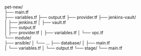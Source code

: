 pet-new/                 
├── main.tf              
├── variables.tf
├── output.tf
├── provider.tf
├── jenkins-vault/       
│   ├── jenkins.tf
│   ├── vault.tf          
│   ├── output.tf        
│   ├── provider.tf
│   ├── variables.tf
│   └── vpc.tf           
└── module/              
    ├── ansible/
    │   └── ...
    ├── database/
    │   ├── main.tf      
    │   └── variables.tf 
    │   └── output.tf
    └── stage/
        └── main.tf
        